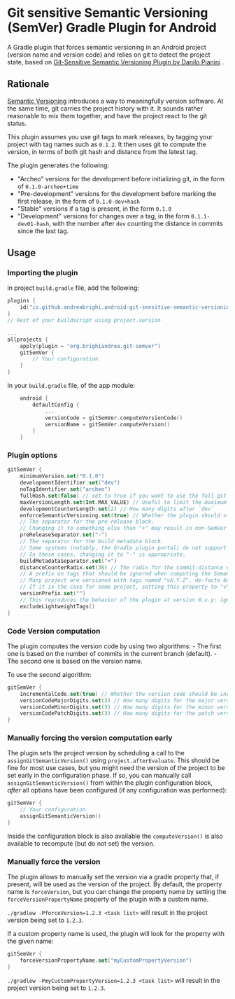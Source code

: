 # Git sensitive Semantic Versioning (SemVer) Gradle Plugin for Android

A Gradle plugin that forces semantic versioning in an Android project (version name and version code) and relies on git to detect
the project state, based on  [Git-Sensitive Semantic Versioning Plugin by Danilo Pianini](https://github.com/DanySK/git-sensitive-semantic-versioning-gradle-plugin) .

## Rationale

[Semantic Versioning](https://semver.org/) introduces a way to meaningfully version software.
At the same time, git carries the project history with it.
It sounds rather reasonable to mix them together, and have the project react to the git status.

This plugin assumes you use git tags to mark releases, by tagging your project with tag names such as `0.1.2`.
It then uses git to compute the version, in terms of both git hash and distance from the latest tag.

The plugin generates the following:

* "Archeo" versions for the development before initializing git, in the form of `0.1.0-archeo+time`
* "Pre-development" versions for the development before marking the first release, in the form of `0.1.0-dev+hash`
* "Stable" versions if a tag is present, in the form `0.1.0`
* "Development" versions for changes over a tag, in the form `0.1.1-dev01-hash`, with the number after `dev` counting the distance in commits since the last tag.

## Usage

### Importing the plugin

in project `build.gradle` file, add the following:

```kotlin
plugins {
    id("io.github.andreabrighi.android-git-sensitive-semantic-versioning-gradle-plugin") version "1.0.0"
}
// Rest of your buildscript using project.version

...
allprojects {
    apply(plugin = "org.brighiandrea.git-semver")
    gitSemVer {
        // Your configuration
    }
}
```

In your `build.gradle` file, of the app module:

```kotlin
    android {
        defaultConfig {
            ...
            versionCode = gitSemVer.computeVersionCode()
            versionName = gitSemVer.computeVersion()
        }
    }
```

### Plugin options

```kotlin
gitSemVer {
    minimumVersion.set("0.1.0")
    developmentIdentifier.set("dev")
    noTagIdentifier.set("archeo")
    fullHash.set(false) // set to true if you want to use the full git hash
    maxVersionLength.set(Int.MAX_VALUE) // Useful to limit the maximum version length, e.g. Gradle Plugins have a limit on 20
    developmentCounterLength.set(2) // How many digits after `dev`
    enforceSemanticVersioning.set(true) // Whether the plugin should stop if the resulting version is not a valid SemVer, or just warn
    // The separator for the pre-release block.
    // Changing it to something else than "+" may result in non-SemVer compatible versions
    preReleaseSeparator.set("-")
    // The separator for the build metadata block.
    // Some systems (notably, the Gradle plugin portal) do not support versions with a "+" symbol.
    // In these cases, changing it to "-" is appropriate.
    buildMetadataSeparator.set("+")
    distanceCounterRadix.set(36) // The radix for the commit-distance counter. Must be in the 2-36 range.
    // A prefix on tags that should be ignored when computing the Semantic Version.
    // Many project are versioned with tags named "vX.Y.Z", de-facto building valid SemVer versions but for the leading "v".
    // If it is the case for some project, setting this property to "v" would make these tags readable as SemVer tags.
    versionPrefix.set("")
    // This reproduces the behavior of the plugin at version 0.x.y: ignores non-annotated (lightweight) tags.
    excludeLightweightTags()
}
```

### Code Version computation

The plugin computes the version code by using two algorithms:
    - The first one is based on the number of commits in the current branch (default).
    - The second one is based on the version name.

To use the second algorithm:

```kotlin
gitSemVer {
    incrementalCode.set(true) // Whether the version code should be incremented with the commit distance
    versionCodeMajorDigits.set(3) // How many digits for the major version (default 3)
    versionCodeMinorDigits.set(3) // How many digits for the minor version (default 3)
    versionCodePatchDigits.set(3) // How many digits for the patch version (default 3)
}
```

### Manually forcing the version computation early

The plugin sets the project version by scheduling a call to the `assignGitSemanticVersion()` using `project.afterEvaluate`.
This should be fine for most use cases, but you might need the version of the project to be set early in the configuration phase.
If so, you can manually call `assignGitSemanticVersion()` from within the plugin configuration block, *after* all options have been configured
(if any configuration was performed):

```kotlin
gitSemVer {
    // Your configuration
    assignGitSemanticVersion()
}
```

Inside the configuration block is also available the `computeVersion()` is also available to recompute (but do not set)
the version.

### Manually force the version

The plugin allows to manually set the version via a gradle property that, if present, will be used as the version of the project.
By default, the property name is `forceVersion`, but you can change the property name by setting the `forceVersionPropertyName` property of the plugin with a custom name.

`./gradlew -PforceVersion=1.2.3 <task list>` will result in the project version being set to `1.2.3`.

If a custom property name is used, the plugin will look for the property with the given name:

```kotlin
gitSemVer {
    forceVersionPropertyName.set("myCustomPropertyVersion")
}
```

`./gradlew -PmyCustomPropertyVersion=1.2.3 <task list>` will result in the project version being set to `1.2.3`.
